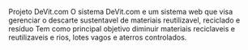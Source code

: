 Projeto DeVit.com
O sistema DeVit.com e um sistema web que visa gerenciar o descarte sustentavel de materiais reutilizavel, reciclado e resíduo
Tem como principal objetivo diminuir materiais reciclaveis e reutilizaveis e rios, lotes vagos e aterros controlados.
